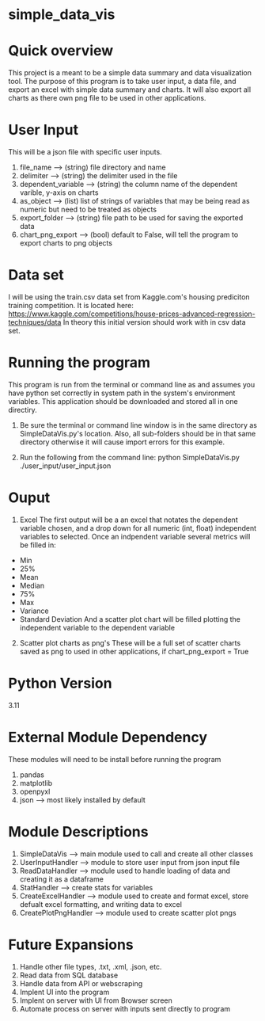# simple_data_vis

# Quick overview
This project is a meant to be a simple data summary and
data visualization tool. The purpose of this program is 
to take user input, a data file, and export an excel with
simple data summary and charts. It will also export all
charts as there own png file to be used in other
applications.

# User Input
This will be a json file with specific user inputs.
1. file_name --> (string) file directory and name
2. delimiter --> (string) the delimiter used in the file
3. dependent_variable --> (string) the column name of the dependent varible, y-axis on charts 
4. as_object --> (list) list of strings of variables that may be being read as numeric but need to be treated as objects
5. export_folder --> (string) file path to be used for saving the exported data
6. chart_png_export --> (bool) default to False, will tell the program to export charts to png objects

# Data set
I will be using the train.csv data set from Kaggle.com's housing prediciton training competition.
It is located here:
https://www.kaggle.com/competitions/house-prices-advanced-regression-techniques/data
In theory this initial version should work with in csv data set.

# Running the program
This program is run from the terminal or command line as and assumes you have python set correctly in system path
in the system's environment variables. This application should be downloaded and stored all in one directiry.
1. Be sure the terminal or command line window is in the same directory as SimpleDataVis.py's location. Also, all
sub-folders should be in that same directory otherwise it will cause import errors for this example.

2. Run the following from the command line: python SimpleDataVis.py ./user_input/user_input.json

# Ouput
1. Excel
The first output will be a an excel that notates the dependent variable chosen, and a drop down for
all numeric (int, float) independent variables to selected. Once an indpendent variable several
metrics will be filled in:
- Min
- 25%
- Mean
- Median
- 75%
- Max
- Variance
- Standard Deviation
And a scatter plot chart will be filled plotting the independent variable to the dependent variable

2. Scatter plot charts as png's
These will be a full set of scatter charts saved as png to used in other applications, if
chart_png_export = True

# Python Version
3.11

# External Module Dependency
These modules will need to be install before running the program
1. pandas
2. matplotlib
3. openpyxl
4. json --> most likely installed by default

# Module Descriptions
1. SimpleDataVis --> main module used to call and create all other classes
2. UserInputHandler --> module to store user input from json input file
3. ReadDataHandler --> module used to handle loading of data and creating it as a dataframe
4. StatHandler --> create stats for variables
5. CreateExcelHandler --> module used to create and format excel, store defualt excel formatting, and writing data to excel
6. CreatePlotPngHandler --> module used to create scatter plot pngs

# Future Expansions
1. Handle other file types, .txt, .xml, .json, etc.
2. Read data from SQL database
3. Handle data from API or webscraping
4. Implent UI into the program
5. Implent on server with UI from Browser screen
6. Automate process on server with inputs sent directly to program